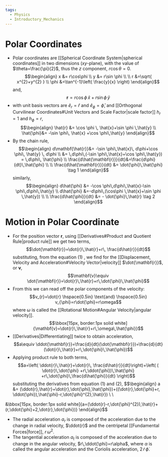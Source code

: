 ```yaml
---
tags:
  - Physics
  - Introductory_Mechanics
---
```

# Polar Coordinates 
- Polar coordinates are [[Spherical Coordinate System|spherical coordinates]] in two dimensions ($xy$-plane), with the value of $\theta=\frac{\pi}{2}$, thus the $z$ component, $r\cos\theta=0$. $$\begin{align}
x &= r\cos\phi \\
y &= r\sin \phi \\ \\
r &=\sqrt{ x^{2}+y^{2} } \\
\phi &=\tan^{-1}\left( \frac{y}{x} \right)
\end{align}$$and,$$\mathbf{r}=r\cos \phi\,\hat{x}+r\sin \phi \, \hat{y}$$
- with unit basis vectors are $\hat{e}_{r}=\hat{r}$ and $\hat{e}_{\phi}=\hat{\phi}$, and [[Orthogonal Curvilinear Coordinates#Unit Vectors and Scale Factor|scale factor]] $h_{r}=1$ and $h_{\phi}=r$,$$\begin{align}
\hat{r} &= \cos \phi \, \hat{x}+\sin \phi \,\hat{y} \\
\hat{\phi}&= -\sin \phi\, \hat{x} +\cos \phi\,\hat{y}
\end{align}$$
- By the chain rule, $$\begin{align}
d\mathbf{\hat{r}}&= -\sin \phi\,\hat{x}\, d\phi+\cos \phi\, \hat{y} \, d\phi \\ &= \,d\phi\,(-\sin \phi\,\hat{x}+\cos \phi\,\hat{y}) = \,d\phi\, \hat{\phi} \\
\frac{d\hat{\mathbf{r}}}{dt}&=\frac{d\phi}{dt}\,\hat{\phi} \\ \\
\frac{d\hat{\mathbf{r}}}{dt} &= \dot{\phi}\,\hat{\phi} \tag 1
\end{align}$$similarly,$$\begin{align}
d\hat{\phi} &= -\cos \phi\,d\phi\,\hat{x}-\sin \phi\,d\phi\,\hat{y} \\
d\hat{\phi} &=-d\phi\,(\cos\phi \,\hat{x}+\sin \phi \,\hat{y}) \\ \\
\frac{d\hat{\phi}}{dt} &= - \dot{\phi}\,\hat{r} \tag 2
\end{align}$$
# Motion in Polar Coordinate 
 - For the position vector $\mathbf{r}$, using [[Derivatives#Product and Quotient Rule|product rule]] we get two terms,$$\dot{\mathbf{r}}=\dot{r}\,\hat{r}+r\, \frac{d\hat{r}}{dt}$$substituting, from the equation $(1)$ , we find for the [[Displacement, Velocity and Acceleration#Velocity Vector|velocity]] $\dot{\mathbf{r}}$, or $\mathbf{v}$,$$\mathbf{v}\equiv \dot{\mathbf{r}}=\dot{r}\,\hat{r}+r\,\dot{\phi}\,\hat{\phi}$$
 - From this we can read off the polar components of the velocity:$$v_{r}=\dot{r} \hspace{0.5in} \text{and} \hspace{0.5in} v_{\phi}=r\dot{\phi}=r\omega$$where $\omega$ is called the [[Rotational Motion#Angular Velocity|angular velocity]].$$\bbox[15px, border:1px solid white]{\mathbf{v}=\dot{r}\,\hat{r}+r\,\omega\,\hat{\phi}}$$
 - [[Derivatives|Differentiating]] twice to obtain acceleration,$$a\equiv \ddot{\mathbf{r}}=\frac{d}{dt}(\dot{\mathbf{r}})=\frac{d}{dt}(\dot{r}\,\hat{r}+r\,\dot{\phi}\,\hat{\phi})$$
 - Applying product rule to both terms, $$a=\left( \ddot{r}\,\hat{r}+\dot{r}\, \frac{d\hat{r}}{dt}\right)+\left( ( \dot{r}\,\dot{\phi} +r\,\ddot{\phi})\,\hat{\phi} +r\,\dot{\phi}\,\frac{d\hat{\phi}}{dt}  \right)$$substituting the derivatives from equation $(1)$ and $(2)$, $$\begin{align}
a &= (\ddot{r}\,\hat{r}+\dot{r}\,\dot{\phi}\,\hat{\phi})+((\dot{r}\,\dot{\phi}+r\, \ddot{\phi})\,\hat{\phi}-r\,\dot{\phi}^{2}\,\hat{r}) \\ \\

&\bbox[15px, border:1px solid white]{a=(\ddot{r}-r\,\dot{\phi}^{2})\,\hat{r}+(r\,\ddot{\phi}+2\,\dot{r}\,\dot{\phi})}
\end{align}$$
- The radial acceleration $a_{r}$ is composed of the acceleration due to the change in radial velocity, $\ddot{r}$ and the centripetal [[Fundamental Forces|force]], $r\,\omega^{2}$.
- The tangential acceleration $a_{t}$ is composed of the acceleration due to change in the angular velocity, $r\,\ddot{\phi}=r\alpha$, where $\alpha$ is called the angular acceleration and the Coriolis acceleration, $2\,\dot{r}\,\dot{\phi}$. 